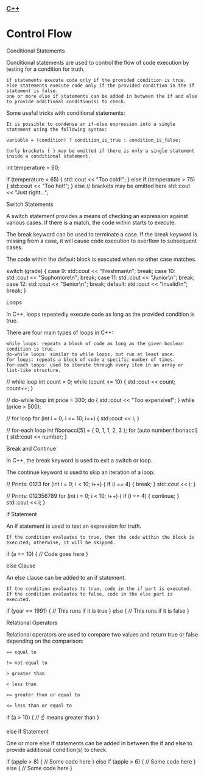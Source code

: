 ### [C++](./README.md)
# Control Flow

Conditional Statements

Conditional statements are used to control the flow of code execution by testing for a condition for truth.

    if statements execute code only if the provided condition is true.
    else statements execute code only if the provided condition in the if statement is false.
    one or more else if statements can be added in between the if and else to provide additional condition(s) to check.

Some useful tricks with conditional statements:

    It is possible to condense an if-else expression into a single statement using the following syntax:

    variable = (condition) ? condition_is_true : condition_is_false;

    Curly brackets { } may be omitted if there is only a single statement inside a conditional statement.

int temperature = 60;

if (temperature < 65) {
  std::cout << "Too cold!";
}
else if (temperature > 75) {
  std::cout << "Too hot!";
}
else	// brackets may be omitted here
  std::cout << "Just right...";

Switch Statements

A switch statement provides a means of checking an expression against various cases. If there is a match, the code within starts to execute.

The break keyword can be used to terminate a case. If the break keyword is missing from a case, it will cause code execution to overflow to subsequent cases.

The code within the default block is executed when no other case matches.

switch (grade) {
  case 9:
    std::cout << "Freshman\n";
    break;
  case 10:
    std::cout << "Sophomore\n";
    break;
  case 11:
    std::cout << "Junior\n";
    break;
  case 12:
    std::cout << "Senior\n";
    break;
  default:
    std::cout << "Invalid\n";
    break;
}

Loops

In C++, loops repeatedly execute code as long as the provided condition is true.

There are four main types of loops in C++:

    while loops: repeats a block of code as long as the given boolean condition is true.
    do-while loops: similar to while loops, but run at least once.
    for loops: repeats a block of code a specific number of times.
    for-each loops: used to iterate through every item in an array or list-like structure.

// while loop
int count = 0;
while (count <= 10) {
  std::cout << count;
  count++;
}

// do-while loop
int price = 300;
do {
  std::cout << "Too expensive!";
} while (price > 500);

// for loop
for (int i = 0; i <= 10; i++) {
  std::cout << i;
}

// for-each loop
int fibonacci[5] = { 0, 1, 1, 2, 3 };
for (auto number:fibonacci){
  std::cout << number;
}

Break and Continue

In C++, the break keyword is used to exit a switch or loop.

The continue keyword is used to skip an iteration of a loop.

// Prints: 0123
for (int i = 0; i < 10; i++) {
  if (i == 4) {
    break;
  }
  std::cout << i;
}

// Prints: 012356789
for (int i = 0; i < 10; i++) {
  if (i == 4) {
    continue;
  }
  std::cout << i;
}

if Statement

An if statement is used to test an expression for truth.

    If the condition evaluates to true, then the code within the block is executed; otherwise, it will be skipped.

if (a == 10) {
  // Code goes here
}

else Clause

An else clause can be added to an if statement.

    If the condition evaluates to true, code in the if part is executed.
    If the condition evaluates to false, code in the else part is executed.

if (year == 1991) {
  // This runs if it is true
}
else {
  // This runs if it is false
}

Relational Operators

Relational operators are used to compare two values and return true or false depending on the comparison:

    == equal to

    != not equal to

    > greater than

    < less than

    >= greater than or equal to

    <= less than or equal to

if (a > 10) {
   // ☝️ means greater than
}

else if Statement

One or more else if statements can be added in between the if and else to provide additional condition(s) to check.

if (apple > 8) {
  // Some code here
}
else if (apple > 6) {
  // Some code here
}
else {
  // Some code here
}
